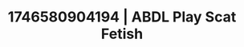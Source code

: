 ---
categories:
- AI-generated
- Back arch
- Sultry laughter
- Erotic tension build
- ASMR
- Shadow kink
- POV erotica
- Cosplay
image: /assets/images/1746580904194.jpg
layout: post
seo:
  description: Featured content with artistic Scat Fetish, ABDL Play. HD images available.
  keywords: Scat Fetish, ABDL Play
  og_image: /assets/images/1746580904194.jpg
  schema_type: VisualArtwork
tags:
- '#1746580904194'
- Scat Fetish
- ABDL Play
title: 1746580904194 | ABDL Play Scat Fetish
---